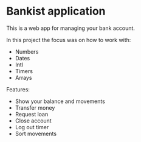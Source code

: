 # Bankist application

This is a web app for managing your bank account.

In this project the focus was on how to work with:

- Numbers
- Dates
- Intl
- Timers
- Arrays

Features:

- Show your balance and movements
- Transfer money
- Request loan
- Close account
- Log out timer
- Sort movements
